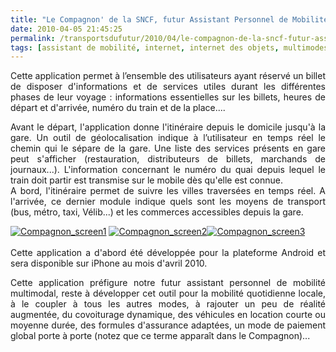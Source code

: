 ```yaml
---
title: "Le Compagnon' de la SNCF, futur Assistant Personnel de Mobilité'"
date: 2010-04-05 21:45:25
permalink: /transportsdufutur/2010/04/le-compagnon-de-la-sncf-futur-assistant-personnel-de-mobilite.html
tags: [assistant de mobilité, internet, internet des objets, multimodes, sncf]
---
```


<p style="text-align: justify">Cette application permet à l’ensemble des utilisateurs ayant réservé un billet de disposer d'informations et de services utiles durant les différentes phases de leur voyage : informations essentielles sur les billets, heures de départ et d'arrivée, numéro du train et de la place.... </p> <p style="text-align: justify">Avant le départ, l'application donne l'itinéraire depuis le domicile jusqu'à la gare. Un outil de géolocalisation indique à l’utilisateur en temps réel le chemin qui le sépare de la gare. Une liste des services présents en gare peut s'afficher (restauration, distributeurs de billets, marchands de journaux...). L'information concernant le numéro du quai depuis lequel le train doit partir est transmise sur le mobile dès qu'elle est connue.<br />A bord, l'itinéraire permet de suivre les villes traversées en temps réel. A l'arrivée, ce dernier module indique quels sont les moyens de transport (bus, métro, taxi, Vélib...) et les commerces accessibles depuis la gare.</p> <p style="text-align: justify"> </p>  <!--more-->  <p style="text-align: justify"><a href="https://gabrielplassat.github.io/transportsdufutur/wp-content/uploads/sites/6/old/6a0120a66d2ad4970b01347faa5dac970c-pi.jpg" rel="lightbox"><img alt="Compagnon_screen1" border="0" class="asset asset-image at-xid-6a0120a66d2ad4970b01347faa5dac970c " src="/wp-content/uploads/sites/6/old/6a0120a66d2ad4970b01347faa5dac970c-120pi.jpg" title="Compagnon_screen1" /></a> <a href="https://gabrielplassat.github.io/transportsdufutur/wp-content/uploads/sites/6/old/6a0120a66d2ad4970b0133ec7a6a84970b-pi.jpg" rel="lightbox"><img alt="Compagnon_screen2" border="0" class="asset asset-image at-xid-6a0120a66d2ad4970b0133ec7a6a84970b " src="/wp-content/uploads/sites/6/old/6a0120a66d2ad4970b0133ec7a6a84970b-320pi.jpg" title="Compagnon_screen2" /></a><a href="https://gabrielplassat.github.io/transportsdufutur/wp-content/uploads/sites/6/old/6a0120a66d2ad4970b0133ec7a6d18970b-pi.jpg" rel="lightbox"><img alt="Compagnon_screen3" border="0" class="asset asset-image at-xid-6a0120a66d2ad4970b0133ec7a6d18970b " src="/wp-content/uploads/sites/6/old/6a0120a66d2ad4970b0133ec7a6d18970b-320pi.jpg" title="Compagnon_screen3" /></a> <br />  <br /> Cette application a d'abord été développée pour la plateforme Android et sera disponible sur iPhone au mois d'avril 2010.</p> <p style="text-align: justify">Cette application préfigure notre futur assistant personnel de mobilité multimodal, reste à développer cet outil pour la mobilité quotidienne locale, à le coupler à tous les autres modes, à rajouter un peu de réalité augmentée, du covoiturage dynamique, des véhicules en location courte ou moyenne durée, des formules d'assurance adaptées, un mode de paiement global porte à porte (notez que ce terme apparaît dans le Compagnon)...</p>
